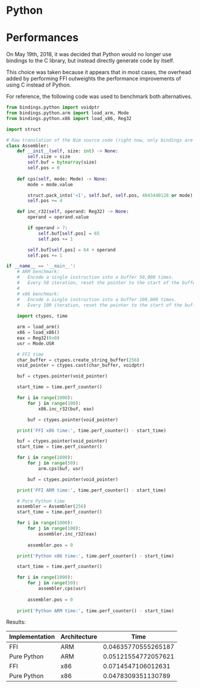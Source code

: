 Python
======

# Performances
On May 19th, 2018, it was decided that Python would no longer use bindings
to the C library, but instead directly generate code by itself.

This choice was taken because it appears that in most cases, the overhead added
by performing FFI outweights the performance improvements of using C instead of Python.

For reference, the following code was used to benchmark both alternatives.

```python
from bindings.python import voidptr
from bindings.python.arm import load_arm, Mode
from bindings.python.x86 import load_x86, Reg32

import struct

# Raw translation of the Nim source code (right now, only bindings are generated for Python).
class Assembler:
    def __init__(self, size: int) -> None:
        self.size = size
        self.buf = bytearray(size)
        self.pos = 0
    
    def cps(self, mode: Mode) -> None:
        mode = mode.value

        struct.pack_into('<I', self.buf, self.pos, 4043440128 or mode)
        self.pos += 4

    def inc_r32(self, operand: Reg32) -> None:
        operand = operand.value

        if operand > 7:
            self.buf[self.pos] = 65
            self.pos += 1

        self.buf[self.pos] = 64 + operand
        self.pos += 1

if __name__ == '__main__':
    # ARM benchmark:
    #   Encode a single instruction into a buffer 50,000 times.
    #   Every 50 iteration, reset the pointer to the start of the buffer.
    #
    # x86 benchmark:
    #   Encode a single instruction into a buffer 100,000 times.
    #   Every 100 iteration, reset the pointer to the start of the buffer.
    
    import ctypes, time

    arm = load_arm()
    x86 = load_x86()
    eax = Reg32(0x0)
    usr = Mode.USR

    # FFI time
    char_buffer = ctypes.create_string_buffer(256)
    void_pointer = ctypes.cast(char_buffer, voidptr)

    buf = ctypes.pointer(void_pointer)

    start_time = time.perf_counter()

    for i in range(1000):
        for j in range(100):
            x86.inc_r32(buf, eax)

        buf = ctypes.pointer(void_pointer)

    print('FFI x86 time:', time.perf_counter() - start_time)

    buf = ctypes.pointer(void_pointer)
    start_time = time.perf_counter()

    for i in range(1000):
        for j in range(50):
            arm.cps(buf, usr)

        buf = ctypes.pointer(void_pointer)

    print('FFI ARM time:', time.perf_counter() - start_time)

    # Pure Python time
    assembler = Assembler(256)
    start_time = time.perf_counter()

    for i in range(1000):
        for j in range(100):
            assembler.inc_r32(eax)
        
        assembler.pos = 0

    print('Python x86 time:', time.perf_counter() - start_time)

    start_time = time.perf_counter()

    for i in range(1000):
        for j in range(50):
            assembler.cps(usr)
        
        assembler.pos = 0
    
    print('Python ARM time:', time.perf_counter() - start_time)
```

Results:

| Implementation | Architecture | Time                |
| -------------- | ------------ | ------------------- |
| FFI            | ARM          | 0.04635770555265187 |
| Pure Python    | ARM          | 0.05121554772057621 |
| FFI            | x86          | 0.0714547106012631  |
| Pure Python    | x86          | 0.0478309351130789  |
